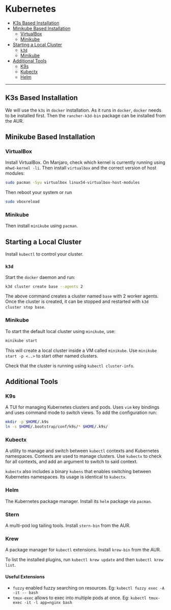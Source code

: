 # Kubernetes

* [K3s Based Installation](#k3s-based-installation)
* [Minikube Based Installation](#minikube-based-installation)
  * [VirtualBox](#virtualbox)
  * [Minikube](#minikube)
* [Starting a Local Cluster](#starting-a-local-cluster)
  * [`k3d`](#`k3d`)
  * [Minikube](#minikube)
* [Additional Tools](#additional-tools)
  * [K9s](#k9s)
  * [Kubectx](#kubectx)
  * [Helm](#helm)

---

## K3s Based Installation

We will use the `k3s` in `docker` installation. As it runs in `docker`, `docker` needs to be
installed first. Then the `rancher-k3d-bin` package can be installed from the AUR.

## Minikube Based Installation

### VirtualBox

Install VirtualBox. On Manjaro, check which kernel is currently running using `mhwd-kernel -li`.
Then install `virtualbox` and the correct version of host modules:

```sh
sudo pacman -Syu virtualbox linux54-virtualbox-host-modules
```

Then reboot your system or run

```sh
sudo vboxreload
```

### Minikube

Then install `minikube` using `pacman`.


## Starting a Local Cluster

Install `kubectl` to control your cluster.

### `k3d`

Start the `docker` daemon and run:

```sh
k3d cluster create base --agents 2
```

The above command creates a cluster named `base` with 2 worker agents. Once the cluster is created,
it can be stopped and restarted with `k3d cluster stop base`.

### Minikube

To start the default local cluster using `minikube`, use:

```sh
minikube start
```

This will create a local cluster inside a VM called `minikube`. Use `minikube start -p <..>` to
start other named clusters.

Check that the cluster is running using `kubectl cluster-info`.

## Additional Tools

### K9s

A TUI for managing Kubernetes clusters and pods. Uses `vim` key bindings and uses command mode to
switch views. To add the configuration run:

```sh
mkdir -p $HOME/.k9s
ln -s $HOME/.bootstrap/conf/k9s/* $HOME/.k9s/
```

### Kubectx

A utility to manage and switch between `kubectl` contexts and Kubernetes namespaces. Contexts are
used to manage clusters. Use `kubectx` to check for all contexts, and add an argument to switch to
said context.

`kubectx` also includes a binary `kubens` that enables switching between Kubernetes namespaces. Its
usage is identical to `kubectx`.

### Helm

The Kubernetes package manager. Install its `helm` package via `pacman`.

### Stern

A multi-pod log tailing tools. Install `stern-bin` from the AUR.

### Krew

A package manager for `kubectl` extensions. Install `krew-bin` from the AUR.

To list the installed plugins, run `kubectl krew update` and then `kubectl krew list`.

#### Useful Extensions

- `fuzzy` enabled fuzzy searching on resources. Eg: `kubectl fuzzy exec -A -it -- bash`
- `tmux-exec` allows to exec into multiple pods at once. Eg: `kubectl tmux-exec -it -l app=nginx bash`
